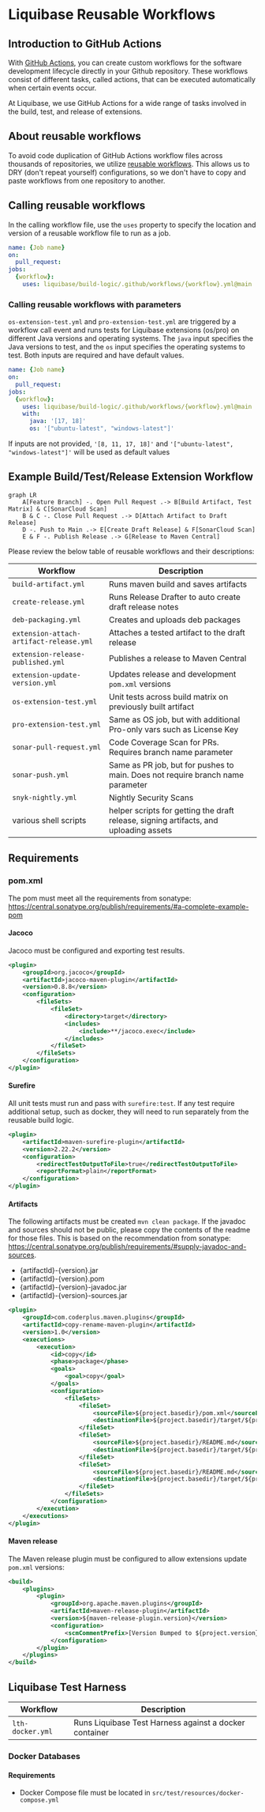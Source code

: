 # Liquibase Reusable Workflows

## Introduction to GitHub Actions

With [GitHub Actions](https://github.com/features/actions), you can create custom workflows for the
software development lifecycle directly in your Github repository. These workflows consist of
different tasks, called actions, that can be executed automatically when certain events occur.

At Liquibase, we use GitHub Actions for a wide range of tasks involved in the build, test, and release of extensions.
## About reusable workflows

To avoid code duplication of GitHub Actions workflow files across thousands of repositories, we
utilize [reusable workflows](https://docs.github.com/en/actions/using-workflows/reusing-workflows).
This allows us to DRY (don't repeat yourself) configurations, so we don't have to copy and paste
workflows from one repository to another.

## Calling reusable workflows

In the calling workflow file, use the `uses` property to specify the location and version of a
reusable workflow file to run as a job.

```yml
name: {Job name}
on:
  pull_request:
jobs:
  {workflow}:
    uses: liquibase/build-logic/.github/workflows/{workflow}.yml@main
```

### Calling reusable workflows with parameters

`os-extension-test.yml` and `pro-extension-test.yml` are triggered by a workflow call event and runs tests for Liquibase extensions (os/pro) on different Java versions and operating systems. The `java` input specifies the Java versions to test, and the `os` input specifies the operating systems to test. Both inputs are required and have default values.

```yml
name: {Job name}
on:
  pull_request:
jobs:
  {workflow}:
    uses: liquibase/build-logic/.github/workflows/{workflow}.yml@main
    with:
      java: '[17, 18]'
      os: '["ubuntu-latest", "windows-latest"]'
```

If inputs are not provided, `'[8, 11, 17, 18]'` and `'["ubuntu-latest", "windows-latest"]'` will be used as default values

## Example Build/Test/Release Extension Workflow

```mermaid
graph LR
    A[Feature Branch] -. Open Pull Request .-> B[Build Artifact, Test Matrix] & C[SonarCloud Scan]
    B & C -. Close Pull Request .-> D[Attach Artifact to Draft Release]
    D -. Push to Main .-> E[Create Draft Release] & F[SonarCloud Scan]
    E & F -. Publish Release .-> G[Release to Maven Central]
```

Please review the below table of reusable workflows and their descriptions:

| Workflow                                | Description                                                                           |
|-----------------------------------------|---------------------------------------------------------------------------------------|
| `build-artifact.yml`                    | Runs maven build and saves artifacts                                                  |
| `create-release.yml`                    | Runs Release Drafter to auto create draft release notes                               |
| `deb-packaging.yml`                     | Creates and uploads deb packages                                                      |
| `extension-attach-artifact-release.yml` | Attaches a tested artifact to the draft release                                       |
| `extension-release-published.yml`       | Publishes a release to Maven Central                                                  |
| `extension-update-version.yml`          | Updates release and development `pom.xml` versions                                    |
| `os-extension-test.yml`                 | Unit tests across build matrix on previously built artifact                           |
| `pro-extension-test.yml`                | Same as OS job, but with additional Pro-only vars such as License Key                 |
| `sonar-pull-request.yml`                | Code Coverage Scan for PRs.  Requires branch name parameter                           |
| `sonar-push.yml`                        | Same as PR job, but for pushes to main. Does not require branch name parameter        |  
| `snyk-nightly.yml`                      | Nightly Security Scans                                                                |
| various shell scripts                   | helper scripts for getting the draft release, signing artifacts, and uploading assets |

## Requirements
### pom.xml
The pom must meet all the requirements from sonatype: https://central.sonatype.org/publish/requirements/#a-complete-example-pom

#### Jacoco
Jacoco must be configured and exporting test results.
```xml
<plugin>
    <groupId>org.jacoco</groupId>
    <artifactId>jacoco-maven-plugin</artifactId>
    <version>0.8.8</version>
    <configuration>
        <fileSets>
            <fileSet>
                <directory>target</directory>
                <includes>
                    <include>**/jacoco.exec</include>
                </includes>
            </fileSet>
        </fileSets>
    </configuration>
</plugin>
```
#### Surefire
All unit tests must run and pass with `surefire:test`. If any test require additional setup, such as docker, they will need to run separately from the reusable build logic. 

```xml
<plugin>
    <artifactId>maven-surefire-plugin</artifactId>
    <version>2.22.2</version>
    <configuration>
        <redirectTestOutputToFile>true</redirectTestOutputToFile>
        <reportFormat>plain</reportFormat>
    </configuration>
</plugin>
```

#### Artifacts
The following artifacts must be created `mvn clean package`. If the javadoc and sources should not be public, please copy the contents of the readme for those files. This is based on the recommendation from sonatype: https://central.sonatype.org/publish/requirements/#supply-javadoc-and-sources.

* {artifactId}-{version}.jar
* {artifactId}-{version}.pom
* {artifactId}-{version}-javadoc.jar
* {artifactId}-{version}-sources.jar

```xml
<plugin>
    <groupId>com.coderplus.maven.plugins</groupId>
    <artifactId>copy-rename-maven-plugin</artifactId>
    <version>1.0</version>
    <executions>
        <execution>
            <id>copy</id>
            <phase>package</phase>
            <goals>
                <goal>copy</goal>
            </goals>
            <configuration>
                <fileSets>
                    <fileSet>
                        <sourceFile>${project.basedir}/pom.xml</sourceFile>
                        <destinationFile>${project.basedir}/target/${project.artifactId}-${project.version}.pom</destinationFile>
                    </fileSet>
                    <fileSet>
                        <sourceFile>${project.basedir}/README.md</sourceFile>
                        <destinationFile>${project.basedir}/target/${project.artifactId}-${project.version}-javadoc.jar</destinationFile>
                    </fileSet>
                    <fileSet>
                        <sourceFile>${project.basedir}/README.md</sourceFile>
                        <destinationFile>${project.basedir}/target/${project.artifactId}-${project.version}-sources.jar</destinationFile>
                    </fileSet>
                </fileSets>
            </configuration>
        </execution>
    </executions>
</plugin>
```

#### Maven release
The Maven release plugin must be configured to allow extensions update `pom.xml` versions:

```xml
<build>
    <plugins>
        <plugin>
            <groupId>org.apache.maven.plugins</groupId>
            <artifactId>maven-release-plugin</artifactId>
            <version>${maven-release-plugin.version}</version>
            <configuration>
                <scmCommentPrefix>[Version Bumped to ${project.version}]</scmCommentPrefix>
            </configuration>
        </plugin>
    </plugins>
</build>
```

## Liquibase Test Harness

| Workflow                                | Description                                                                           |
|-----------------------------------------|---------------------------------------------------------------------------------------|
| `lth-docker.yml`                        | Runs Liquibase Test Harness against a docker container                                |

### Docker Databases
#### Requirements
- Docker Compose file must be located in `src/test/resources/docker-compose.yml`